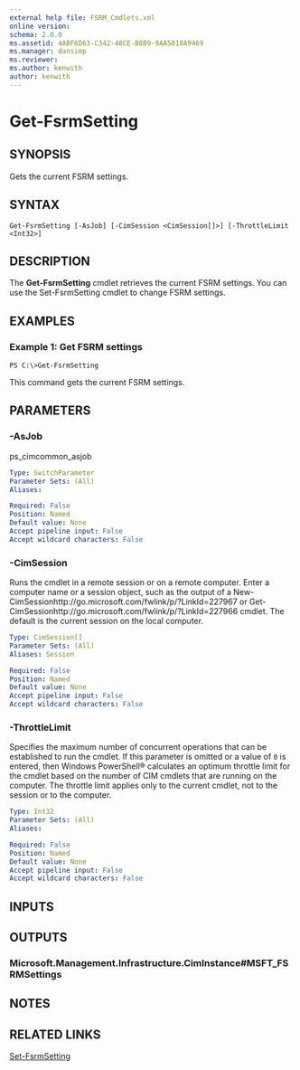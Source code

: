 ```yaml
---
external help file: FSRM_Cmdlets.xml
online version: 
schema: 2.0.0
ms.assetid: 4ABF6D63-C342-48CE-B8B9-9AA5018A9469
ms.manager: dansimp
ms.reviewer:
ms.author: kenwith
author: kenwith
---
```


# Get-FsrmSetting

## SYNOPSIS
Gets the current FSRM settings.

## SYNTAX

```
Get-FsrmSetting [-AsJob] [-CimSession <CimSession[]>] [-ThrottleLimit <Int32>]
```

## DESCRIPTION
The **Get-FsrmSetting** cmdlet retrieves the current FSRM settings.
You can use the Set-FsrmSetting cmdlet to change FSRM settings.

## EXAMPLES

### Example 1: Get FSRM settings
```
PS C:\>Get-FsrmSetting
```

This command gets the current FSRM settings.

## PARAMETERS

### -AsJob
ps_cimcommon_asjob

```yaml
Type: SwitchParameter
Parameter Sets: (All)
Aliases: 

Required: False
Position: Named
Default value: None
Accept pipeline input: False
Accept wildcard characters: False
```

### -CimSession
Runs the cmdlet in a remote session or on a remote computer.
Enter a computer name or a session object, such as the output of a New-CimSessionhttp://go.microsoft.com/fwlink/p/?LinkId=227967 or Get-CimSessionhttp://go.microsoft.com/fwlink/p/?LinkId=227966 cmdlet.
The default is the current session on the local computer.

```yaml
Type: CimSession[]
Parameter Sets: (All)
Aliases: Session

Required: False
Position: Named
Default value: None
Accept pipeline input: False
Accept wildcard characters: False
```

### -ThrottleLimit
Specifies the maximum number of concurrent operations that can be established to run the cmdlet.
If this parameter is omitted or a value of `0` is entered, then Windows PowerShell® calculates an optimum throttle limit for the cmdlet based on the number of CIM cmdlets that are running on the computer.
The throttle limit applies only to the current cmdlet, not to the session or to the computer.

```yaml
Type: Int32
Parameter Sets: (All)
Aliases: 

Required: False
Position: Named
Default value: None
Accept pipeline input: False
Accept wildcard characters: False
```

## INPUTS

## OUTPUTS

### Microsoft.Management.Infrastructure.CimInstance#MSFT_FSRMSettings

## NOTES

## RELATED LINKS

[Set-FsrmSetting](./Set-FsrmSetting.md)


